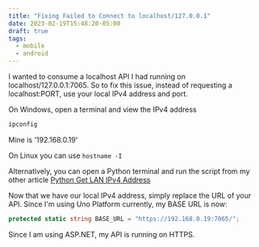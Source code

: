 ```yaml
---
title: "Fixing Failed to Connect to localhost/127.0.0.1"
date: 2023-02-19T15:48:20-05:00
draft: true
tags:
  - mobile
  - android
---
```


I wanted to consume a localhost API I had running on localhost/127.0.0.1:7065. So to fix this issue, instead
of requesting a localhost:PORT, use your local IPv4 address and port.

On Windows, open a terminal and view the IPv4 address

```sh
ipconfig
```

Mine is '192.168.0.19'

On Linux you can use `hostname -I`

Alternatively, you can open a Python terminal and run the script from my other article [Python Get LAN IPv4 Address](/posts/python-get-ipv4)

Now that we have our local IPv4 address, simply replace the URL of your API. Since I'm using Uno Platform currently, my BASE URL is now:

```cs
protected static string BASE_URL = "https://192.168.0.19:7065/";
```

Since I am using ASP.NET, my API is running on HTTPS.
